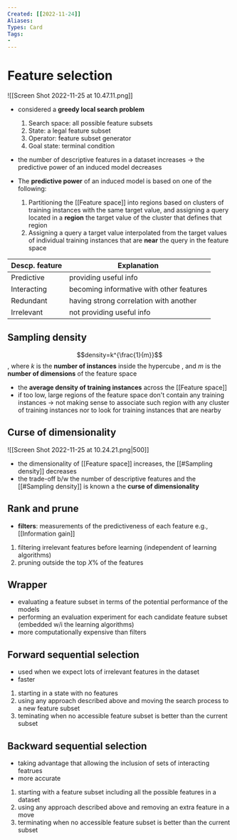 ```yaml
---
Created: [[2022-11-24]]
Aliases: 
Types: Card
Tags: 
- 
---
```

# Feature selection
![[Screen Shot 2022-11-25 at 10.47.11.png]]
- considered a **greedy local search problem**
  1. Search space: all possible feature subsets
  2. State: a legal feature subset
  3. Operator: feature subset generator
  4. Goal state: terminal condition

- the number of descriptive features in a dataset increases → the predictive power of an induced model decreases
- The **predictive power** of an induced model is based on one of the following: 
  1. Partitioning the [[Feature space]] into regions based on clusters of training instances with the same target value, and assigning a query located in a **region** the target value of the cluster that defines that region
  2. Assigning a query a target value interpolated from the target values of individual training instances that are **near** the query in the feature space

| Descp. feature | Explanation                              |
| -------------- | ---------------------------------------- |
| Predictive     | providing useful info                    |
| Interacting    | becoming informative with other features |
| Redundant      | having strong correlation with another   |
| Irrelevant     | not providing useful info                |

## Sampling density
$$density=k^{\frac{1}{m}}$$
, where $k$ is the **number of instances** inside the hypercube
, and $m$ is the **number of dimensions** of the feature space

- the **average density of training instances** across the [[Feature space]]
- if too low, large regions of the feature space don't contain any training instances
   → not making sense to associate such region with any cluster of training instances nor to look for training instances that are nearby

## Curse of dimensionality
![[Screen Shot 2022-11-25 at 10.24.21.png|500]]
- the dimensionality of [[Feature space]] increases, the [[#Sampling density]] decreases
- the trade-off b/w the number of descriptive features and the [[#Sampling density]] is known a the **curse of dimensionality**

## Rank and prune
- **filters**: measurements of the predictiveness of each feature
  e.g., [[Information gain]]
1. filtering irrelevant features before learning
   (independent of learning algorithms)
2. pruning outside the top $X\%$ of the features

## Wrapper
- evaluating a feature subset in terms of the potential performance of the models
- performing an evaluation experiment for each candidate feature subset (embedded w/i the learning algorithms)
- more computationally expensive than filters

## Forward sequential selection
- used when we expect lots of irrelevant features in the dataset
- faster
1. starting in a state with no features
2. using any approach described above and moving the search process to a new feature subset
3. teminating when no accessible feature subset is better than the current subset

## Backward sequential selection
- taking advantage that allowing the inclusion of sets of interacting featrues
- more accurate
1. starting with a feature subset including all the possible features in a dataset
2. using any approach described above and removing an extra feature in a move
3. terminating when no accessible feature subset is better than the current subset
